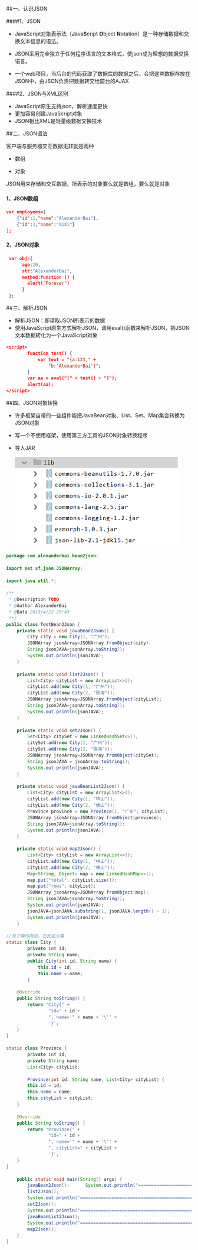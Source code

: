 ##一、认识JSON

####1、JSON

- JavaScript对象表示法（**J**ava**S**cript **O**bject **N**otation）是一种存储数据和交换文本信息的语法。

- JSON采用完全独立于任何程序语言的文本格式，使json成为理想的数据交换语言。

- 一个web项目，当后台的代码获取了数据库的数据之后，会把这些数据存放在JSON中，由JSON负责把数据转交给前台的AJAX

####2、JSON与XML区别

- JavaScript原生支持json，解析速度更快
- 更加容易创建JavaScript对象
- JSON相比XML是轻量级数据交换技术



  

  

##二、JSON语法

客户端与服务器交互数据无非就是两种

- 数组

- 对象

JSON用来存储和交互数据，所表示的对象要么就是数组，要么就是对象

#### 1、JSON数组

```json
var employees=[
	{"id":1,"name":"AlexanderBai"},
	{"id":2,"name":"XiXi"}
];
```

#### 2、JSON对象

```json
 var obj={
      age:20,
      str:"AlexanderBai",
      method:function () {
      	alert("Forever")
      }           
 };
```



##三、解析JSON

- 解析JSON：即读取JSON所表示的数据
- 使用JavaScript原生方式解析JSON，调用eval()函数来解析JSON，把JSON文本数据转化为一个JavaScript对象

```json
<script>
        function test() {
            var text = "{a:123," +
                "b:'AlexanderBai'}";
        }
        var aa = eval("(" + test() + ")");
        alert(aa);
</script>  
```



##四、JSON对象转换

- 许多框架自带的一些组件能把JavaBean对象、List、Set、Map集合转换为JSON对象

- 写一个不使用框架，使用第三方工具的JSON对象转换程序

- 导入JAR

  ![1555940334412](assets/1555940334412.png)

```java
package com.alexanderbai.bean2json;

import net.sf.json.JSONArray;

import java.util.*;

/**
 * @Description TODO
 * @Author AlexanderBai
 * @Data 2019/4/22 20:43
 **/
public class TestBean2Json {
    private static void javaBean2Json() {
        City city = new City(1, "广州");
        JSONArray jsonArray=JSONArray.fromObject(city);
        String jsonJAVA=jsonArray.toString();
        System.out.println(jsonJAVA);
    }

    private static void list2Json() {
        List<City> cityList = new ArrayList<>();
        cityList.add(new City(1, "广州"));
        cityList.add(new City(2, "珠海"));
        JSONArray jsonArray=JSONArray.fromObject(cityList);
        String jsonJAVA=jsonArray.toString();
        System.out.println(jsonJAVA);
    }

    private static void set2Json() {
        Set<City> citySet = new LinkedHashSet<>();
        citySet.add(new City(1, "广州"));
        citySet.add(new City(2, "珠海"));
        JSONArray jsonArray=JSONArray.fromObject(citySet);
        String jsonJAVA = jsonArray.toString();
        System.out.println(jsonJAVA);
    }

    private static void javaBeanList2Json() {
        List<City> cityList = new ArrayList<>();
        cityList.add(new City(1, "中山"));
        cityList.add(new City(2, "佛山"));
        Province province = new Province(1, "广东", cityList);
        JSONArray jsonArray=JSONArray.fromObject(province);
        String jsonJAVA=jsonArray.toString();
        System.out.println(jsonJAVA);
    }

    private static void map2Json() {
        List<City> cityList = new ArrayList<>();
        cityList.add(new City(1, "中山"));
        cityList.add(new City(2, "佛山"));
        Map<String, Object> map = new LinkedHashMap<>();
        map.put("total", cityList.size());
        map.put("rows", cityList);
        JSONArray jsonArray=JSONArray.fromObject(map);
        String jsonJAVA=jsonArray.toString();
        System.out.println(jsonJAVA);
        jsonJAVA=jsonJAVA.substring(1, jsonJAVA.length() - 1);
        System.out.println(jsonJAVA);
    }
    
//为了操作简洁，在此定义类
static class City {
        private int id;
        private String name;
        public City(int id, String name) {
            this.id = id;
            this.name = name;
        }

    @Override
    public String toString() {
        return "City{" +
                "id=" + id +
                ", name='" + name + '\'' +
                '}';
    }
}

static class Province {
        private int id;
        private String name;
        List<City> cityList;

        Province(int id, String name, List<City> cityList) {
        this.id = id;
        this.name = name;
        this.cityList = cityList;
    }

    @Override
    public String toString() {
        return "Province{" +
                "id=" + id +
                ", name='" + name + '\'' +
                ", cityList=" + cityList +
                '}';
    }
}

    public static void main(String[] args) {
        javaBean2Json();      System.out.println("============================================================");
        list2Json();
        System.out.println("============================================================");
        set2Json();
        System.out.println("============================================================");
        javaBeanList2Json();
        System.out.println("============================================================");
        map2Json();
    }
}
```



